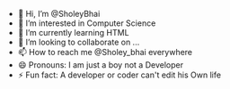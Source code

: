 - 👋 Hi, I’m @SholeyBhai
- 👀 I’m interested in Computer Science 
- 🌱 I’m currently learning HTML
- 💞️ I’m looking to collaborate on ...
- 📫 How to reach me @Sholey_bhai everywhere 
- 😄 Pronouns: I am just a boy not a Developer 
- ⚡ Fun fact: A developer or coder can't edit his Own life

<!---
SholeyBhai/SholeyBhai is a ✨ special ✨ repository because its `README.md` (this file) appears on your GitHub profile.
You can click the Preview link to take a look at your changes.
--->
